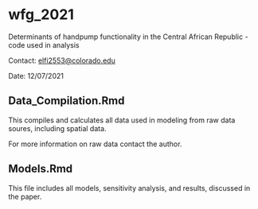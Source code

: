 # wfg_2021
Determinants of handpump functionality in the Central African Republic - code used in analysis

Contact: elfi2553@colorado.edu

Date: 12/07/2021

## Data_Compilation.Rmd
This compiles and calculates all data used in modeling from raw data soures, including spatial data.

For more information on raw data contact the author.

## Models.Rmd
This file includes all models, sensitivity analysis, and results, discussed in the paper.
